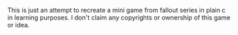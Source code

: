 This is just an attempt to recreate a mini game from fallout series in plain c in learning purposes. I don't claim any copyrights or ownership of this game or idea.
